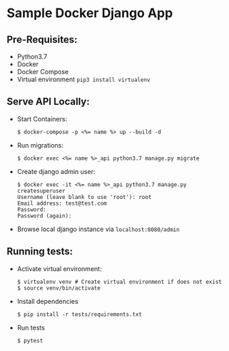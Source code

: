 # Sample Docker Django App

## Pre-Requisites:
- Python3.7
- Docker
- Docker Compose
- Virtual environment `pip3 install virtualenv`

## Serve API Locally:
	
- Start Containers:
	```ssh
	$ docker-compose -p <%= name %> up --build -d
	```

- Run migrations:
	```ssh
	$ docker exec <%= name %>_api python3.7 manage.py migrate
	```

- Create django admin user:
	```ssh
	$ docker exec -it <%= name %>_api python3.7 manage.py createsuperuser
	Username (leave blank to use 'root'): root
	Email address: test@test.com
	Password:
	Password (again):
	```

- Browse local django instance via `localhost:8080/admin`

## Running tests:
- Activate virtual environment:
	```ssh
	$ virtualenv venv # Create virtual environment if does not exist
	$ source venv/bin/activate
	```

- Install dependencies
	```ssh
	$ pip install -r tests/requirements.txt
	```

- Run tests
	```ssh
	$ pytest
	```